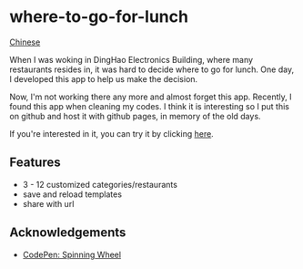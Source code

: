 # where-to-go-for-lunch

[Chinese](./README.md)

When I was woking in DingHao Electronics Building, where many restaurants resides in, it was hard to decide where to go for lunch. One day, I developed this app to help us make the decision.

Now, I'm not working there any more and almost forget this app. Recently, I  found this app when cleaning my codes. I think it is interesting so I put this on github and host it with github pages, in memory of the old days.

If you're interested in it, you can try it by clicking [here](https://bit.ly/2Wll7Qi).

## Features

* 3 - 12 customized categories/restaurants
* save and reload templates
* share with url

## Acknowledgements

* [CodePen: Spinning Wheel](https://codepen.io/AndreCortellini/pen/vERwmL)